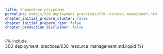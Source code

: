 ```yaml
---
title: Управление ресурсами
permalink: nodejs/300_deployment_practices/030_resource_management.html
chapter_initial_prepare_cluster: false
chapter_initial_prepare_repo: false
chapter_production_disclaimer: false
---
```


{% include 300_deployment_practices/030_resource_management.md.liquid %}
